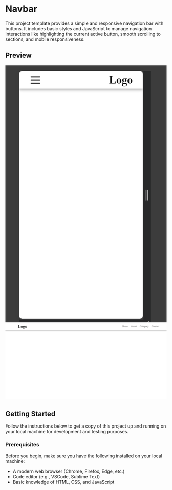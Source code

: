 # Navbar 

This project template provides a simple and responsive navigation bar with buttons. It includes basic styles and JavaScript to manage navigation interactions like highlighting the current active button, smooth scrolling to sections, and mobile responsiveness.

## Preview
![Navigation Button Project Screenshot](./assets/SS/images.png)
![Navigation Button Project Screenshot](./assets/SS/image.png)


## Getting Started

Follow the instructions below to get a copy of this project up and running on your local machine for development and testing purposes.

### Prerequisites

Before you begin, make sure you have the following installed on your local machine:

- A modern web browser (Chrome, Firefox, Edge, etc.)
- Code editor (e.g., VSCode, Sublime Text)
- Basic knowledge of HTML, CSS, and JavaScript


